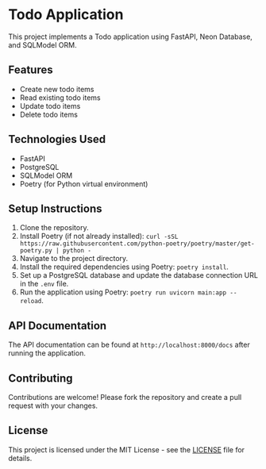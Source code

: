 # Todo Application

This project implements a Todo application using FastAPI, Neon Database, and SQLModel ORM.

## Features

- Create new todo items
- Read existing todo items
- Update todo items
- Delete todo items

## Technologies Used

- FastAPI
- PostgreSQL
- SQLModel ORM
- Poetry (for Python virtual environment)

## Setup Instructions

1. Clone the repository.
2. Install Poetry (if not already installed): `curl -sSL https://raw.githubusercontent.com/python-poetry/poetry/master/get-poetry.py | python -`
3. Navigate to the project directory.
4. Install the required dependencies using Poetry: `poetry install`.
5. Set up a PostgreSQL database and update the database connection URL in the `.env` file.
6. Run the application using Poetry: `poetry run uvicorn main:app --reload`.

## API Documentation

The API documentation can be found at `http://localhost:8000/docs` after running the application.

## Contributing

Contributions are welcome! Please fork the repository and create a pull request with your changes.

## License

This project is licensed under the MIT License - see the [LICENSE](LICENSE) file for details.
